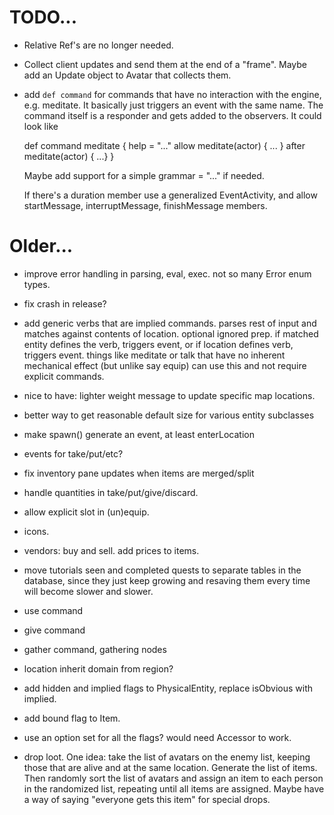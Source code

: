 # TODO...

- Relative Ref's are no longer needed.

- Collect client updates and send them at the end of a "frame". Maybe add an Update
  object to Avatar that collects them.

- add `def command` for commands that have no interaction with the engine, e.g.
  meditate. It basically just triggers an event with the same name. The command
  itself is a responder and gets added to the observers. It could
  look like

    def command meditate {
      help = "..."
      allow meditate(actor) { ... }
      after meditate(actor) { ...}
    }

  Maybe add support for a simple grammar = "..." if needed.

  If there's a duration member use a generalized EventActivity, and allow
  startMessage, interruptMessage, finishMessage members.

# Older...

- improve error handling in parsing, eval, exec. not so many Error enum types.

- fix crash in release?

- add generic verbs that are implied commands. parses rest of input and matches
  against contents of location. optional ignored prep. if matched entity defines
  the verb, triggers event, or if location defines verb, triggers event. things
  like meditate or talk that have no inherent mechanical effect (but unlike say
  equip) can use this and not require explicit commands.

- nice to have: lighter weight message to update specific map locations.

- better way to get reasonable default size for various entity subclasses

- make spawn() generate an event, at least enterLocation

- events for take/put/etc?

- fix inventory pane updates when items are merged/split

- handle quantities in take/put/give/discard.

- allow explicit slot in (un)equip.

- icons.

- vendors: buy and sell. add prices to items.

- move tutorials seen and completed quests to separate tables in the database,
  since they just keep growing and resaving them every time will become slower
  and slower.

- use command

- give command

- gather command, gathering nodes

- location inherit domain from region?

- add hidden and implied flags to PhysicalEntity, replace isObvious with implied.

- add bound flag to Item.

- use an option set for all the flags? would need Accessor to work.

- drop loot. One idea: take the list of avatars on the enemy list, keeping those
  that are alive and at the same location. Generate the list of items. Then
  randomly sort the list of avatars and assign an item to each person in the
  randomized list, repeating until all items are assigned. Maybe have a way of
  saying "everyone gets this item" for special drops.
